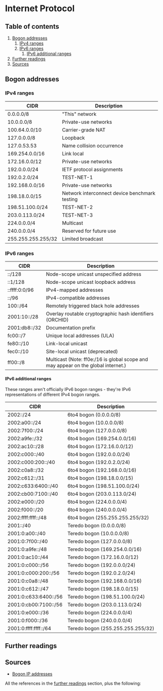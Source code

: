 # Internet Protocol

## Table of contents <!-- omit in toc -->

1. [Bogon addresses](#bogon-addresses)
   1. [IPv4 ranges](#ipv4-ranges)
   1. [IPv6 ranges](#ipv6-ranges)
      1. [IPv6 additional ranges](#ipv6-additional-ranges)
1. [Further readings](#further-readings)
1. [Sources](#sources)

## Bogon addresses

### IPv4 ranges

| CIDR               | Description                                   |
| ------------------ | --------------------------------------------- |
| 0.0.0.0/8          | "This" network                                |
| 10.0.0.0/8         | Private-use networks                          |
| 100.64.0.0/10      | Carrier-grade NAT                             |
| 127.0.0.0/8        | Loopback                                      |
| 127.0.53.53        | Name collision occurrence                     |
| 169.254.0.0/16     | Link local                                    |
| 172.16.0.0/12      | Private-use networks                          |
| 192.0.0.0/24       | IETF protocol assignments                     |
| 192.0.2.0/24       | TEST-NET-1                                    |
| 192.168.0.0/16     | Private-use networks                          |
| 198.18.0.0/15      | Network interconnect device benchmark testing |
| 198.51.100.0/24    | TEST-NET-2                                    |
| 203.0.113.0/24     | TEST-NET-3                                    |
| 224.0.0.0/4        | Multicast                                     |
| 240.0.0.0/4        | Reserved for future use                       |
| 255.255.255.255/32 | Limited broadcast                             |

### IPv6 ranges

| CIDR          | Description                                                                       |
| ------------- | --------------------------------------------------------------------------------- |
| ::/128        | Node-scope unicast unspecified address                                            |
| ::1/128       | Node-scope unicast loopback address                                               |
| ::ffff:0:0/96 | IPv4-mapped addresses                                                             |
| ::/96         | IPv4-compatible addresses                                                         |
| 100::/64      | Remotely triggered black hole addresses                                           |
| 2001:10::/28  | Overlay routable cryptographic hash identifiers (ORCHID)                          |
| 2001:db8::/32 | Documentation prefix                                                              |
| fc00::/7      | Unique local addresses (ULA)                                                      |
| fe80::/10     | Link-local unicast                                                                |
| fec0::/10     | Site-local unicast (deprecated)                                                   |
| ff00::/8      | Multicast (Note: ff0e:/16 is global scope and may appear on the global internet.) |

#### IPv6 additional ranges

These ranges aren't officially IPv6 bogon ranges - they're IPv6 representations of different IPv4 bogon ranges.

| CIDR                  | Description                       |
| --------------------- | --------------------------------- |
| 2002::/24             | 6to4 bogon (0.0.0.0/8)            |
| 2002:a00::/24         | 6to4 bogon (10.0.0.0/8)           |
| 2002:7f00::/24        | 6to4 bogon (127.0.0.0/8)          |
| 2002:a9fe::/32        | 6to4 bogon (169.254.0.0/16)       |
| 2002:ac10::/28        | 6to4 bogon (172.16.0.0/12)        |
| 2002:c000::/40        | 6to4 bogon (192.0.0.0/24)         |
| 2002:c000:200::/40    | 6to4 bogon (192.0.2.0/24)         |
| 2002:c0a8::/32        | 6to4 bogon (192.168.0.0/16)       |
| 2002:c612::/31        | 6to4 bogon (198.18.0.0/15)        |
| 2002:c633:6400::/40   | 6to4 bogon (198.51.100.0/24)      |
| 2002:cb00:7100::/40   | 6to4 bogon (203.0.113.0/24)       |
| 2002:e000::/20        | 6to4 bogon (224.0.0.0/4)          |
| 2002:f000::/20        | 6to4 bogon (240.0.0.0/4)          |
| 2002:ffff:ffff::/48   | 6to4 bogon (255.255.255.255/32)   |
| 2001::/40             | Teredo bogon (0.0.0.0/8)          |
| 2001:0:a00::/40       | Teredo bogon (10.0.0.0/8)         |
| 2001:0:7f00::/40      | Teredo bogon (127.0.0.0/8)        |
| 2001:0:a9fe::/48      | Teredo bogon (169.254.0.0/16)     |
| 2001:0:ac10::/44      | Teredo bogon (172.16.0.0/12)      |
| 2001:0:c000::/56      | Teredo bogon (192.0.0.0/24)       |
| 2001:0:c000:200::/56  | Teredo bogon (192.0.2.0/24)       |
| 2001:0:c0a8::/48      | Teredo bogon (192.168.0.0/16)     |
| 2001:0:c612::/47      | Teredo bogon (198.18.0.0/15)      |
| 2001:0:c633:6400::/56 | Teredo bogon (198.51.100.0/24)    |
| 2001:0:cb00:7100::/56 | Teredo bogon (203.0.113.0/24)     |
| 2001:0:e000::/36      | Teredo bogon (224.0.0.0/4)        |
| 2001:0:f000::/36      | Teredo bogon (240.0.0.0/4)        |
| 2001:0:ffff:ffff::/64 | Teredo bogon (255.255.255.255/32) |

## Further readings

## Sources

- [Bogon IP addresses]

All the references in the [further readings] section, plus the following:

<!-- upstream -->

<!-- internal references -->
[further readings]: #further-readings

<!-- external references -->
[bogon ip addresses]: https://ipinfo.io/bogon
